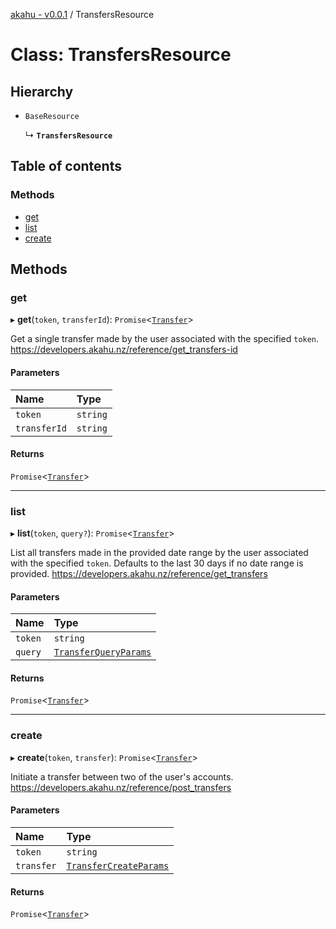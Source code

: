 [akahu - v0.0.1](../README.md) / TransfersResource

# Class: TransfersResource

## Hierarchy

- `BaseResource`

  ↳ **`TransfersResource`**

## Table of contents

### Methods

- [get](TransfersResource.md#get)
- [list](TransfersResource.md#list)
- [create](TransfersResource.md#create)

## Methods

### get

▸ **get**(`token`, `transferId`): `Promise`<[`Transfer`](../modules/models.md#transfer)\>

Get a single transfer made by the user associated with the specified `token`.
https://developers.akahu.nz/reference/get_transfers-id

#### Parameters

| Name | Type |
| :------ | :------ |
| `token` | `string` |
| `transferId` | `string` |

#### Returns

`Promise`<[`Transfer`](../modules/models.md#transfer)\>

___

### list

▸ **list**(`token`, `query?`): `Promise`<[`Transfer`](../modules/models.md#transfer)\>

List all transfers made in the provided date range by the user associated
with the specified `token`. Defaults to the last 30 days if no date range
is provided.
https://developers.akahu.nz/reference/get_transfers

#### Parameters

| Name | Type |
| :------ | :------ |
| `token` | `string` |
| `query` | [`TransferQueryParams`](../modules/models.md#transferqueryparams) |

#### Returns

`Promise`<[`Transfer`](../modules/models.md#transfer)\>

___

### create

▸ **create**(`token`, `transfer`): `Promise`<[`Transfer`](../modules/models.md#transfer)\>

Initiate a transfer between two of the user's accounts.
https://developers.akahu.nz/reference/post_transfers

#### Parameters

| Name | Type |
| :------ | :------ |
| `token` | `string` |
| `transfer` | [`TransferCreateParams`](../modules/models.md#transfercreateparams) |

#### Returns

`Promise`<[`Transfer`](../modules/models.md#transfer)\>
